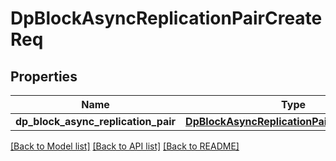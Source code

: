 # DpBlockAsyncReplicationPairCreateReq

## Properties
Name | Type | Description | Notes
------------ | ------------- | ------------- | -------------
**dp_block_async_replication_pair** | [**DpBlockAsyncReplicationPairCreateReqPair**](DpBlockAsyncReplicationPairCreateReqPair.md) |  | 

[[Back to Model list]](../README.md#documentation-for-models) [[Back to API list]](../README.md#documentation-for-api-endpoints) [[Back to README]](../README.md)


